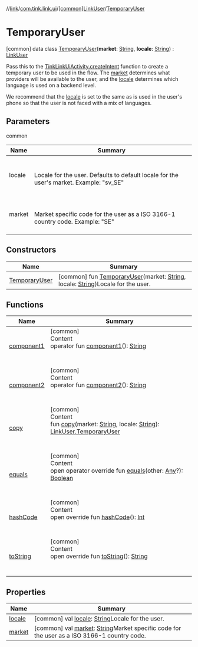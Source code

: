 //[link](../../../index.md)/[com.tink.link.ui](../../index.md)/[[common]LinkUser](../index.md)/[TemporaryUser](index.md)



# TemporaryUser  
 [common] data class [TemporaryUser](index.md)(**market**: [String](https://kotlinlang.org/api/latest/jvm/stdlib/kotlin/-string/index.html), **locale**: [String](https://kotlinlang.org/api/latest/jvm/stdlib/kotlin/-string/index.html)) : [LinkUser](../index.md)

Pass this to the [TinkLinkUiActivity.createIntent](../../[common]-tink-link-ui-activity/-companion/create-intent.md) function to create a temporary user to be used in the flow. The [market](market.md) determines what providers will be available to the user, and the [locale](locale.md) determines which language is used on a backend level.



We recommend that the [locale](locale.md) is set to the same as is used in the user's phone so that the user is not faced with a mix of languages.

   


## Parameters  
  
common  
  
|  Name|  Summary| 
|---|---|
| <a name="com.tink.link.ui/LinkUser.TemporaryUser///PointingToDeclaration/"></a>locale| <a name="com.tink.link.ui/LinkUser.TemporaryUser///PointingToDeclaration/"></a><br><br>Locale for the user. Defaults to default locale for the user's market. Example: "sv_SE"<br><br>
| <a name="com.tink.link.ui/LinkUser.TemporaryUser///PointingToDeclaration/"></a>market| <a name="com.tink.link.ui/LinkUser.TemporaryUser///PointingToDeclaration/"></a><br><br>Market specific code for the user as a ISO 3166-1 country code. Example: "SE"<br><br>
  


## Constructors  
  
|  Name|  Summary| 
|---|---|
| <a name="com.tink.link.ui/LinkUser.TemporaryUser/TemporaryUser/#kotlin.String#kotlin.String/PointingToDeclaration/"></a>[TemporaryUser](-temporary-user.md)| <a name="com.tink.link.ui/LinkUser.TemporaryUser/TemporaryUser/#kotlin.String#kotlin.String/PointingToDeclaration/"></a> [common] fun [TemporaryUser](-temporary-user.md)(market: [String](https://kotlinlang.org/api/latest/jvm/stdlib/kotlin/-string/index.html), locale: [String](https://kotlinlang.org/api/latest/jvm/stdlib/kotlin/-string/index.html))Locale for the user.   <br>


## Functions  
  
|  Name|  Summary| 
|---|---|
| <a name="com.tink.link.ui/LinkUser.TemporaryUser/component1/#/PointingToDeclaration/"></a>[component1](component1.md)| <a name="com.tink.link.ui/LinkUser.TemporaryUser/component1/#/PointingToDeclaration/"></a>[common]  <br>Content  <br>operator fun [component1](component1.md)(): [String](https://kotlinlang.org/api/latest/jvm/stdlib/kotlin/-string/index.html)  <br><br><br>
| <a name="com.tink.link.ui/LinkUser.TemporaryUser/component2/#/PointingToDeclaration/"></a>[component2](component2.md)| <a name="com.tink.link.ui/LinkUser.TemporaryUser/component2/#/PointingToDeclaration/"></a>[common]  <br>Content  <br>operator fun [component2](component2.md)(): [String](https://kotlinlang.org/api/latest/jvm/stdlib/kotlin/-string/index.html)  <br><br><br>
| <a name="com.tink.link.ui/LinkUser.TemporaryUser/copy/#kotlin.String#kotlin.String/PointingToDeclaration/"></a>[copy](copy.md)| <a name="com.tink.link.ui/LinkUser.TemporaryUser/copy/#kotlin.String#kotlin.String/PointingToDeclaration/"></a>[common]  <br>Content  <br>fun [copy](copy.md)(market: [String](https://kotlinlang.org/api/latest/jvm/stdlib/kotlin/-string/index.html), locale: [String](https://kotlinlang.org/api/latest/jvm/stdlib/kotlin/-string/index.html)): [LinkUser.TemporaryUser](index.md)  <br><br><br>
| <a name="kotlin/Any/equals/#kotlin.Any?/PointingToDeclaration/"></a>[equals](../../../com.tink.service.user/[common]-user-profile-service-impl/index.md#%5Bkotlin%2FAny%2Fequals%2F%23kotlin.Any%3F%2FPointingToDeclaration%2F%5D%2FFunctions%2F1135467963)| <a name="kotlin/Any/equals/#kotlin.Any?/PointingToDeclaration/"></a>[common]  <br>Content  <br>open operator override fun [equals](../../../com.tink.service.user/[common]-user-profile-service-impl/index.md#%5Bkotlin%2FAny%2Fequals%2F%23kotlin.Any%3F%2FPointingToDeclaration%2F%5D%2FFunctions%2F1135467963)(other: [Any](https://kotlinlang.org/api/latest/jvm/stdlib/kotlin/-any/index.html)?): [Boolean](https://kotlinlang.org/api/latest/jvm/stdlib/kotlin/-boolean/index.html)  <br><br><br>
| <a name="kotlin/Any/hashCode/#/PointingToDeclaration/"></a>[hashCode](../../../com.tink.service.user/[common]-user-profile-service-impl/index.md#%5Bkotlin%2FAny%2FhashCode%2F%23%2FPointingToDeclaration%2F%5D%2FFunctions%2F1135467963)| <a name="kotlin/Any/hashCode/#/PointingToDeclaration/"></a>[common]  <br>Content  <br>open override fun [hashCode](../../../com.tink.service.user/[common]-user-profile-service-impl/index.md#%5Bkotlin%2FAny%2FhashCode%2F%23%2FPointingToDeclaration%2F%5D%2FFunctions%2F1135467963)(): [Int](https://kotlinlang.org/api/latest/jvm/stdlib/kotlin/-int/index.html)  <br><br><br>
| <a name="kotlin/Any/toString/#/PointingToDeclaration/"></a>[toString](../../../com.tink.service.user/[common]-user-profile-service-impl/index.md#%5Bkotlin%2FAny%2FtoString%2F%23%2FPointingToDeclaration%2F%5D%2FFunctions%2F1135467963)| <a name="kotlin/Any/toString/#/PointingToDeclaration/"></a>[common]  <br>Content  <br>open override fun [toString](../../../com.tink.service.user/[common]-user-profile-service-impl/index.md#%5Bkotlin%2FAny%2FtoString%2F%23%2FPointingToDeclaration%2F%5D%2FFunctions%2F1135467963)(): [String](https://kotlinlang.org/api/latest/jvm/stdlib/kotlin/-string/index.html)  <br><br><br>


## Properties  
  
|  Name|  Summary| 
|---|---|
| <a name="com.tink.link.ui/LinkUser.TemporaryUser/locale/#/PointingToDeclaration/"></a>[locale](locale.md)| <a name="com.tink.link.ui/LinkUser.TemporaryUser/locale/#/PointingToDeclaration/"></a> [common] val [locale](locale.md): [String](https://kotlinlang.org/api/latest/jvm/stdlib/kotlin/-string/index.html)Locale for the user.   <br>
| <a name="com.tink.link.ui/LinkUser.TemporaryUser/market/#/PointingToDeclaration/"></a>[market](market.md)| <a name="com.tink.link.ui/LinkUser.TemporaryUser/market/#/PointingToDeclaration/"></a> [common] val [market](market.md): [String](https://kotlinlang.org/api/latest/jvm/stdlib/kotlin/-string/index.html)Market specific code for the user as a ISO 3166-1 country code.   <br>

